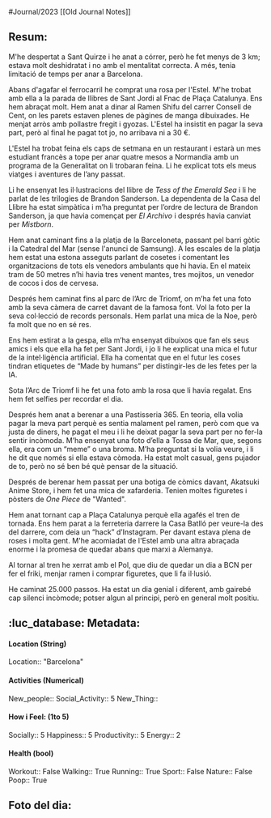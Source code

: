 #Journal/2023 
[[Old Journal Notes]]
## Resum: 
M'he despertat a Sant Quirze i he anat a córrer, però he fet menys de 3 km; estava molt deshidratat i no amb el mentalitat correcta. A més, tenia limitació de temps per anar a Barcelona.

Abans d'agafar el ferrocarril he comprat una rosa per l'Estel. M'he trobat amb ella a la parada de llibres de Sant Jordi al Fnac de Plaça Catalunya. Ens hem abraçat molt. Hem anat a dinar al Ramen Shifu del carrer Consell de Cent, on les parets estaven plenes de pàgines de manga dibuixades. He menjat arròs amb pollastre fregit i gyozas. L'Estel ha insistit en pagar la seva part, però al final he pagat tot jo, no arribava ni a 30 €.

L'Estel ha trobat feina els caps de setmana en un restaurant i estarà un mes estudiant francès a tope per anar quatre mesos a Normandia amb un programa de la Generalitat on li trobaran feina. Li he explicat tots els meus viatges i aventures de l’any passat. 

Li he ensenyat les il·lustracions del llibre de *Tess of the Emerald Sea* i li he parlat de les trilogies de Brandon Sanderson. La dependenta de la Casa del Llibre ha estat simpàtica i m’ha preguntat per l’ordre de lectura de Brandon Sanderson, ja que havia començat per *El Archivo* i després havia canviat per *Mistborn*. 

Hem anat caminant fins a la platja de la Barceloneta, passant pel barri gòtic i la Catedral del Mar (sense l'anunci de Samsung). A les escales de la platja hem estat una estona asseguts parlant de cosetes i comentant les organitzacions de tots els venedors ambulants que hi havia. En el mateix tram de 50 metres n’hi havia tres venent mantes, tres mojitos, un venedor de cocos i dos de cervesa. 

Després hem caminat fins al parc de l’Arc de Triomf, on m’ha fet una foto amb la seva càmera de carret davant de la famosa font. Vol la foto per la seva col·lecció de records personals. Hem parlat una mica de la Noe, però fa molt que no en sé res. 

Ens hem estirat a la gespa, ella m’ha ensenyat dibuixos que fan els seus amics i els que ella ha fet per Sant Jordi, i jo li he explicat una mica el futur de la intel·ligència artificial. Ella ha comentat que en el futur les coses tindran etiquetes de “Made by humans” per distingir-les de les fetes per la IA. 

Sota l’Arc de Triomf li he fet una foto amb la rosa que li havia regalat. Ens hem fet selfies per recordar el dia. 

Després hem anat a berenar a una Pastisseria 365. En teoria, ella volia pagar la meva part perquè es sentia malament pel ramen, però com que va justa de diners, he pagat el meu i li he deixat pagar la seva part per no fer-la sentir incòmoda. M’ha ensenyat una foto d’ella a Tossa de Mar, que, segons ella, era com un “meme” o una broma. M’ha preguntat si la volia veure, i li he dit que només si ella estava còmoda. Ha estat molt casual, gens pujador de to, però no sé ben bé què pensar de la situació.

Després de berenar hem passat per una botiga de còmics davant, Akatsuki Anime Store, i hem fet una mica de xafarderia. Tenien moltes figuretes i pòsters de *One Piece* de "Wanted".

Hem anat tornant cap a Plaça Catalunya perquè ella agafés el tren de tornada. Ens hem parat a la ferreteria darrere la Casa Batlló per veure-la des del darrere, com deia un “hack” d’Instagram. Per davant estava plena de roses i molta gent. M'he acomiadat de l'Estel amb una altra abraçada enorme i la promesa de quedar abans que marxi a Alemanya.

Al tornar al tren he xerrat amb el Pol, que diu de quedar un dia a BCN per fer el friki, menjar ramen i comprar figuretes, que li fa il·lusió.

He caminat 25.000 passos. Ha estat un dia genial i diferent, amb gairebé cap silenci incòmode; potser algun al principi, però en general molt positiu.


## :luc_database:  Metadata: 
#### Location (String)
Location:: "Barcelona"

#### Activities (Numerical)
New_people::
Social_Activity:: 5
New_Thing::

#### How i Feel:  (1to 5)
Socially:: 5
Happiness:: 5
Productivity:: 5
Energy:: 2

#### Health (bool)
Workout:: False
Walking:: True
Running:: True
Sport:: False
Nature:: False
Poop:: True

## Foto del dia:

